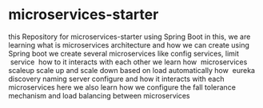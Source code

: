 # microservices-starter
this Repository for microservices-starter using Spring Boot
in this, we are learning what is microservices architecture and how we can create using Spring boot 
we create several microservices like config services, limit  service  how to it interacts with each other
we learn how  microservices scaleup scale up and scale down based on load automatically 
how  eureka discovery naming server configure and how it interacts with each microservices
here we also learn how we configure the fall tolerance mechanism and load balancing between microservices 
